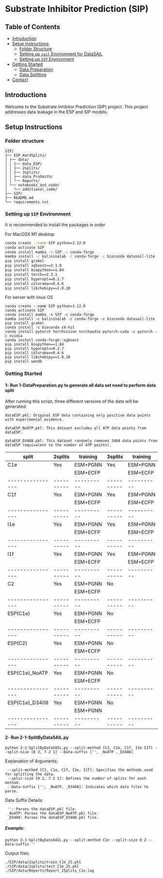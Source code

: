# Substrate Inhibitor Prediction (SIP)

## Table of Contents

- [Introduction](#introduction)
- [Setup Instructions](#setup-instructions)
  - [Folder Structure](#folder-structure)
  - [Setting up `sail` Environment for DataSAIL](#setting-up-sail-environment-for-datasail)
  - [Setting up `SIP` Environment](#setting-up-sip-environment)
- [Getting Started](#getting-started)
  - [Data Preparation](#1-run-1-datapreparation.py)
  - [Data Splitting](#2-run-2-1-splitbydatasail.py)
- [Contact](#contact)

## Introductions

Welcome to the Substrate Inhibitor Prediction (SIP) project. This project addresses data leakage in the ESP and SIP models. 

## Setup Instructions
###  Folder structure
```
SIP/
├── ESP_HardSplits/
│ ├── data/
│ │ ├── data_ESP/
│ │ ├── 2splits/
│ │ ├── 3splits/
│ │ ├── data_ProSmith/
│ │ └── Reports/
│ └── notebooks_and_code/
│   └── additional_code/
├── SIP/
├── README.md
└── requirements.txt
```

### Setting up `SIP` Environment
It is recommended to install the packages in order

For MacOSX M1 desktop 
```bash
conda create --name SIP python=3.12.0
conda activate SIP
conda install mamba -n SIP -c conda-forge
mamba install -c kalininalab -c conda-forge -c bioconda datasail-lite
pip install grakel
pip install xgboost==2.1.0
pip install biopython==1.84
pip install torch==2.3.1
pip install hyperopt==0.2.7
pip install colorama==0.4.6
pip install libchebipy==1.0.10
```
For server with linux OS
```
conda create --name SIP python=3.12.0
conda activate SIP
conda install mamba -n SIP -c conda-forge
mamba install -c kalininalab -c conda-forge -c bioconda datasail-lite
pip install grakel
conda install -c bioconda cd-hit
conda install pytorch torchvision torchaudio pytorch-cuda -c pytorch -c nvidia
conda install conda-forge::xgboost
pip install biopython==1.84
pip install hyperopt==0.2.7
pip install colorama==0.4.6
pip install libchebipy==1.0.10
pip install wandb
```
### Getting Started

#### 1- Run 1-DataPreparation.py to generate all data set need to perform data split
After running this script, three different versions of the data will be generated:

    dataESP.pkl: Original ESP data containing only positive data points with experimental evidence.

    dataESP_NoATP.pkl: This dataset excludes all ATP data points from dataESP.

    dataESP_D3408.pkl: This dataset randomly removes 3408 data points from dataESP (equivalent to the number of ATP points).


| split          | 2splits  | training | 3splits  | training |
|----------------|----------|----------|----------|----------|
| C1e            | Yes      | ESM+PGNN | Yes      | ESM+PGNN |
|                |          | ESM+ECFP |          | ESM+ECFP |
|----------------|----------|----------|----------|----------|
| C1f            | Yes      | ESM+PGNN | Yes      | ESM+PGNN |
|                |          | ESM+ECFP |          | ESM+ECFP |
|----------------|----------|----------|----------|----------|
| I1e            | Yes      | ESM+PGNN | Yes      | ESM+PGNN |
|                |          | ESM+ECFP |          | ESM+ECFP |
|----------------|----------|----------|----------|----------|
| I1f            | Yes      | ESM+PGNN | Yes      | ESM+PGNN |
|                |          | ESM+ECFP |          | ESM+ECFP |
|----------------|----------|----------|----------|----------|
| C2             | Yes      | ESM+PGNN | No       |          |
|                |          | ESM+ECFP |          |          |
|----------------|----------|----------|----------|----------|
| ESP(C1e)       | Yes      | ESM+PGNN | No       |          |
|                |          | ESM+ECFP |          |          |
|----------------|----------|----------|----------|----------|
| ESP(C2)        | Yes      | ESM+PGNN | No       |          |
|                |          | ESM+ECFP |          |          |
|----------------|----------|----------|----------|----------|
| ESP(C1e)_NoATP | Yes      | ESM+PGNN | No       |          |
|                |          | ESM+ECFP |          |          |
|----------------|----------|----------|----------|----------|
| ESP(C1e)_D3408 | Yes      | ESM+PGNN | No       |          |
|                |          | ESM+PGNN |          |          | 
|----------------|----------|----------|----------|----------|




#### 2- Run 2-1-SplitByDataSAIL.py
```
python 2-1-SplitByDataSAIL.py --split-method [C2, C1e, C1f, I1e I1f] --split-size [8 2, 7 2 1] --Data-suffix ['', _NoATP ,_D3408]
```
Explanation of Arguments:

     --split-method [C2, C1e, C1f, I1e, I1f]: Specifies the methods used for splitting the data.
     --split-size [8 2, 7 2 1]: Defines the number of splits for each method.
     --Data-suffix ['', _NoATP, _D3408]: Indicates which data files to parse.

Data Suffix Details:

     '': Parses the dataESP.pkl file.
     _NoATP: Parses the dataESP_NoATP.pkl file.
     _D3408: Parses the dataESP_D3408.pkl file.

##### Example:
```
python 2-1-SplitByDataSAIL.py --split-method C1e --split-size 8 2 --Data-suffix ''
```
Output files:
```
./SIP/data/2splits/train_C1e_2S.pkl
./SIP/data/2splits/test_C1e_2S.pkl
./SIP/data/Reports/Report_2Splits_C1e.log
```
